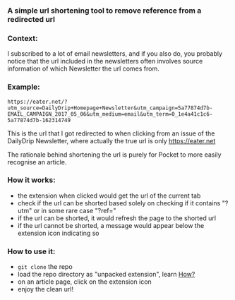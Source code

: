 ### A simple url shortening tool to remove reference from a redirected url

### Context:
I subscribed to a lot of email newsletters, and if you also do, you probably notice that the url included in the newsletters often involves source information of which Newsletter the url comes from.
### Example:
`https://eater.net/?utm_source=DailyDrip+Homepage+Newsletter&utm_campaign=5a77874d7b-EMAIL_CAMPAIGN_2017_05_06&utm_medium=email&utm_term=0_1e4a41c1c6-5a77874d7b-162314749`

This is the url that I got redirected to when clicking from an issue of the DailyDrip Newsletter, where actually the true url is only https://eater.net

The rationale behind shortening the url is purely for Pocket to more easily recognise an article.

### How it works:
* the extension when clicked would get the url of the current tab
* check if the url can be shorted based solely on checking if it contains "?utm" or in some rare case "?ref="
* if the url can be shorted, it would refresh the page to the shorted url
* if the url cannot be shorted, a message would appear below the extension icon indicating so

### How to use it:
* `git clone` the repo
* load the repo directory as "unpacked extension", learn [How?](https://developer.chrome.com/extensions/getstarted#unpacked)
* on an article page, click on the extension icon
* enjoy the clean url!
